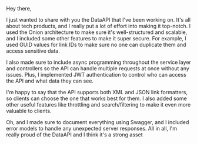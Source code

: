 Hey there,

I just wanted to share with you the DataAPI that I've been working on. It's all about tech products, and I really put a lot of effort into making it top-notch. I used the Onion architecture to make sure it's well-structured and scalable, and I included some other features to make it super secure. For example, I used GUID values for link IDs to make sure no one can duplicate them and access sensitive data.

I also made sure to include async programming throughout the service layer and controllers so the API can handle multiple requests at once without any issues. Plus, I implemented JWT authentication to control who can access the API and what data they can see.

I'm happy to say that the API supports both XML and JSON link formatters, so clients can choose the one that works best for them. I also added some other useful features like throttling and search/filtering to make it even more valuable to clients.

Oh, and I made sure to document everything using Swagger, and I included error models to handle any unexpected server responses. All in all, I'm really proud of the DataAPI and I think it's a strong asset
